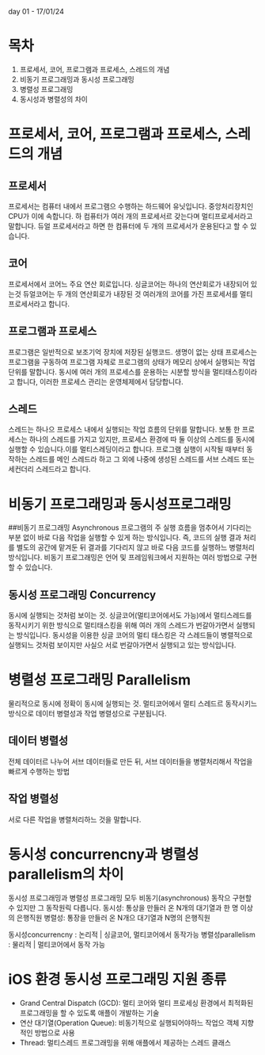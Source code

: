 day 01 - 17/01/24

# 목차
  1. 프로세서, 코어, 프로그램과 프로세스, 스레드의 개념
  2. 비동기 프로그래밍과 동시성 프로그래밍
  3. 병렬성 프로그래밍
  4. 동시성과 병렬성의 차이
 
 
# 프로세서, 코어, 프로그램과 프로세스, 스레드의 개념
## 프로세서
프로세서는 컴퓨터 내에서 프로그램으 수행하는 하드웨어 유닛입니다. 중앙처리장치인 CPU가 이에 속합니다.
하 컴퓨터가 여러 개의 프로세서르 갖는다며 멀티프로세서라고 말합니다.
듀얼 프로세서라고 하면 한 컴퓨터에 두 개의 프로세서가 운용된다고 할 수 있습니다.

## 코어
프로세서에서 코어느 주요 연산 회로입니다.
싱글코어는 하나의 연산회로가 내장되어 있는것
듀얼코어는 두 개의 연산회로가 내장된 것
여러개의 코어를 가진 프로세서를 멀티 프로세서라고 합니다.

## 프로그램과 프로세스
프로그램은 일반적으로 보조기억 장치에 저장된 실행코드. 생명이 없는 상태
프로세스는 프로그램을 구동하여 프로그램 자체로 프로그램의 상태가 메모리 상에서 실행되는 작업단위를 말합니다.
동시에 여러 개의 프로세스를 운용하는 시분할 방식을 멀티태스킹이라고 합니다,
이러한 프로세스 관리는 운영체제에서 담당합니다.

## 스레드
스레드는 하나으 프로세스 내에서 실행되는 작업 흐름의 단위를 말합니다.
보통 한 프로세스는 하나의 스레드를 가지고 있지만, 프로세스 환경에 따 둘 이상의 스레드를 동시에 실행할 수 있습니다.이를 멀티스레딩이라고 합니다.
프로그램 실행이 시작될 때부터 동작하는 스레드를 메인 스레드라 하고 그 외에 나중에 생성된 스레드를 서브 스레드 또는 세컨더리 스레드라고 합니다.


# 비동기 프로그래밍과 동시성프로그래밍
##비동기 프로그래밍 Asynchronous
프로그램의 주 실행 흐름을 멈추어서 기다리는 부분 없이 바로 다음 작업을 실행할 수 있게 하는 방식입니다.
즉, 코드의 실행 결과 처리를 별도의 공간에 맡겨둔 뒤 결과를 기다리지 않고 바로 다음 코드를 실행하느 병렬처리방식입니다.
비동기 프로그래밍은 언어 및 프레임워크에서 지원하는 여러 방법으로 구현할 수 있습니다.

## 동시성 프로그래밍 Concurrency
동시에 실행되는 것처럼 보이는 것.
싱글코어(멀티코어에서도 가능)에서 멀티스레드를 동작시키기 위한 방식으로 멀티태스킹을 위해 여러 개의 스레드가 번갈아가면서 실행되는 방식입니다.
동시성을 이용한 싱글 코어의 멀티 태스킹은 각 스레드들이 병렬적으로 실행되느 것처럼 보이지만 사실으 서로 번갈아가면서 실행되고 있는 방식입니다.


# 병렬성 프로그래밍 Parallelism
물리적으로 동시에 정확이 동시에 실행되는 것.
멀티코어에서 멀티 스레드르 동작시키느 방식으로 데이터 병렬성과 작업 병렬성으로 구분됩니다.

## 데이터 병렬성
전체 데이터르 나누어 서브 데이터들로 만든 뒤, 서브 데이터들을 병렬처리해서 작업을 빠르게 수행하는 방법

## 작업 병렬성
서로 다른 작업을 병렬처리하느 것을 말합니다.


# 동시성 concurrencny과 병렬성parallelism의 차이
동시성 프로그래밍과 병렬성 프로그래밍 모두 비동기(asynchronous) 동작으 구현할 수 있지만 그 동작원릭 다릅니다.
동시성: 통상을 만들러 온 N개의 대기열과 한 명 이상의 은행직원
병렬성: 통장을 만들러 온 N개으 대기열과 N명의 은행직원

동시성concurrencny : 논리적 | 싱글코어, 멀티코어에서 동작가능
병렬성parallelism : 물리적 | 멀티코어에서 동작 가능


# iOS 환경 동시성 프로그래밍 지원 종류
* Grand Central Dispatch (GCD): 멀티 코어와 멀티 프로세싱 환경에서 최적화된 프로그래밍을 할 수 있도록 애플이 개발하는 기술
* 연산 대기열(Operation Queue): 비동기적으로 실행되어야하느 작업으 객체 지향적인 방법으로 사용
* Thread: 멀티스레드 프로그래밍을 위해 애플에서 제공하는 스레드 클래스
